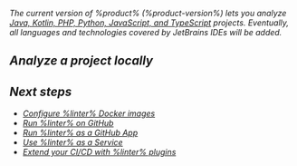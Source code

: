 [//]: # (title: Getting started)

<var name="linter" value="Qodana"/>

The current version of %product% (%product-version%) lets you analyze 
<a href="supported-technologies.md">Java, Kotlin, PHP, Python, JavaScript, and TypeScript</a> projects. Eventually, all 
languages and technologies covered by JetBrains IDEs will be added.

## Analyze a project locally

<p><include src="lib_qd.xml" include-id="qodana-cli-quickstart" use-filter="gs-only,other,empty"/></p>

## Next steps

 - <a href="docker-images.md">Configure %linter% Docker images</a>
 - <a href="github-actions.md">Run %linter% on GitHub</a>
 - <a href="qodana-github-application.md">Run %linter% as a GitHub App</a>
 - <a href="service.md">Use %linter% as a Service</a>
 - <a href="ci.md">Extend your CI/CD with %linter% plugins</a>

 
